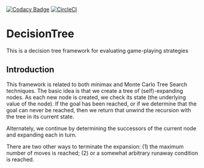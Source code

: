 [![Codacy Badge](https://api.codacy.com/project/badge/Grade/2d89f95b27b246e3bd1c3c116ff24004)](https://www.codacy.com/app/scalaprof/DecisionTree?utm_source=github.com&amp;utm_medium=referral&amp;utm_content=rchillyard/DecisionTree&amp;utm_campaign=Badge_Grade)
[![CircleCI](https://circleci.com/gh/rchillyard/DecisionTree.svg?style=svg)](https://circleci.com/gh/rchillyard/DecisionTree)

# DecisionTree
This is a decision tree framework for evaluating game-playing strategies

## Introduction

This framework is related to both minimax and Monte Carlo Tree Search techniques.
The basic idea is that we create a tree of (self)-expanding nodes.
As each new node is created, we check its state (the underlying value of the node).
If the goal has been reached, or if we determine that the goal can never be reached,
then we return that unwind the recursion with the tree in its current state.

Alternately, we continue by determining the successors of the current node
and expanding each in turn.

There are two other ways to terminate the expansion:
(1) the maximum number of moves is reached;
(2) or a somewhat arbitrary runaway condition is reached.
